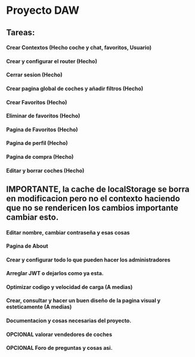 # Proyecto DAW
## Tareas:

#### Crear Contextos (Hecho coche y chat, favoritos, Usuario)
#### Crear y configurar el router (Hecho)
#### Cerrar sesion (Hecho)
#### Crear pagina global de coches y añadir filtros (Hecho)
#### Crear Favoritos (Hecho)
#### Eliminar de favoritos (Hecho)
#### Pagina de Favoritos (Hecho)
#### Pagina de perfil (Hecho)
#### Pagina de compra (Hecho)
#### Editar y borrar coches (Hecho)
## IMPORTANTE, la cache de localStorage se borra en modificacion pero no el contexto haciendo que no se rendericen los cambios importante cambiar esto.
#### Editar nombre, cambiar contraseña y esas cosas 
#### Pagina de About

#### Crear y configurar todo lo que pueden hacer los administradores
#### Arreglar JWT o dejarlos como ya esta. 
#### Optimizar codigo y velocidad de carga (A medias)
#### Crear, consultar y hacer un buen diseño de la pagina visual y esteticamente (A medias)
#### Documentacion y cosas necesarias del proyecto.

#### OPCIONAL valorar vendedores de coches
#### OPCIONAL Foro de preguntas y cosas asi.